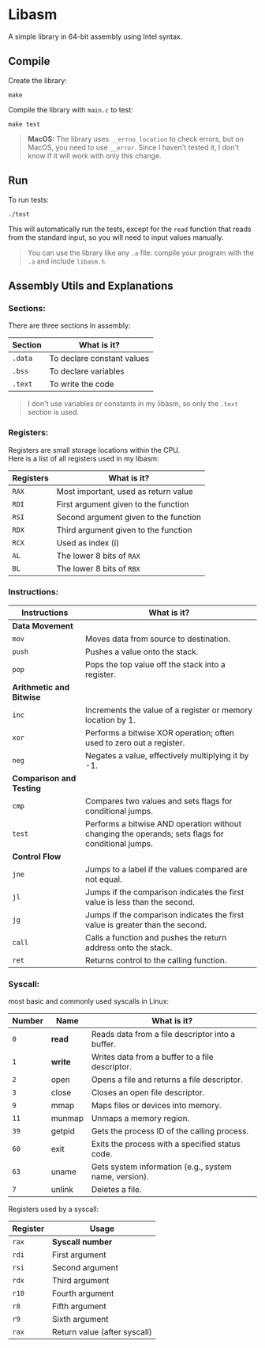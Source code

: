 
# Libasm
A simple library in 64-bit assembly using Intel syntax.
  
## Compile
Create the library:
```console
make
```
Compile the library with `main.c` to test:
```console
make test
```
  
>  **MacOS:** The library uses `__errno_location` to check errors, but on MacOS, you need to use `__error`. Since I haven't tested it, I don't know if it will work with only this change.

## Run
To run tests:
```console
./test
```
This will automatically run the tests, except for the `read` function that reads from the standard input, so you will need to input values manually.

> You can use the library like any `.a` file: compile your program with the `.a` and include `libasm.h`.

## Assembly Utils and Explanations

### Sections:

There are three sections in assembly:

| Section       | What is it?                        |
|---------------|------------------------------------|
| `.data`       | To declare constant values         |
| `.bss`        | To declare variables               |
| `.text`       | To write the code                  |

> I don't use variables or constants in my libasm, so only the `.text` section is used.

### Registers:
Registers are small storage locations within the CPU.  
Here is a list of all registers used in my libasm:

| Registers | What is it?                          |
|-----------|--------------------------------------|
| `RAX`     | Most important, used as return value |
| `RDI`     | First argument given to the function |
| `RSI`     | Second argument given to the function |
| `RDX`     | Third argument given to the function  |
| `RCX`     | Used as index (i)                    |
| `AL`      | The lower 8 bits of `RAX`            |
| `BL`      | The lower 8 bits of `RBX`            |
  
### Instructions:

| Instructions     | What is it?                                                           |
|------------------|-----------------------------------------------------------------------|
| **Data Movement**|                                                                       |
| `mov`            | Moves data from source to destination.                                |
| `push`           | Pushes a value onto the stack.                                        |
| `pop`            | Pops the top value off the stack into a register.                     |
| **Arithmetic and Bitwise** |                                                            |
| `inc`            | Increments the value of a register or memory location by 1.           |
| `xor`            | Performs a bitwise XOR operation; often used to zero out a register.  |
| `neg`            | Negates a value, effectively multiplying it by -1.                    |
| **Comparison and Testing** |                                                            |
| `cmp`            | Compares two values and sets flags for conditional jumps.             |
| `test`           | Performs a bitwise AND operation without changing the operands; sets flags for conditional jumps. |
| **Control Flow** |                                                                       |
| `jne`            | Jumps to a label if the values compared are not equal.                |
| `jl`             | Jumps if the comparison indicates the first value is less than the second. |
| `jg`             | Jumps if the comparison indicates the first value is greater than the second. |
| `call`           | Calls a function and pushes the return address onto the stack.        |
| `ret`            | Returns control to the calling function.                              |


### Syscall:

most basic and commonly used syscalls in Linux:

| Number    |Name       | What is it?                                                   |
|-----------|-----------|---------------------------------------------------------------|
| `0`       | **read**  |Reads data from a file descriptor into a buffer.               |
| `1`       | **write** |Writes data from a buffer to a file descriptor.                |
| `2`       | open      |Opens a file and returns a file descriptor.                    |
| `3`       | close     |Closes an open file descriptor.                                |
| `9`       | mmap      |Maps files or devices into memory.                             |
| `11`      | munmap    |Unmaps a memory region.                                        |
| `39`      | getpid    |Gets the process ID of the calling process.                    |
| `60`      | exit      |Exits the process with a specified status code.                |
| `63`      | uname     |Gets system information (e.g., system name, version).          |
| `7`	    | unlink    |Deletes a file.                                                |


Registers used by a syscall:

| Register  |Usage                           |
|-----------|--------------------------------|
| `rax`	    | **Syscall number**             |
| `rdi`	    | First argument                 |
| `rsi`	    | Second argument                |
| `rdx`	    | Third argument                 |
| `r10`	    | Fourth argument                |
| `r8`	    | Fifth argument                 |
| `r9`	    | Sixth argument                 |
| `rax`	    | Return value (after syscall)   |
